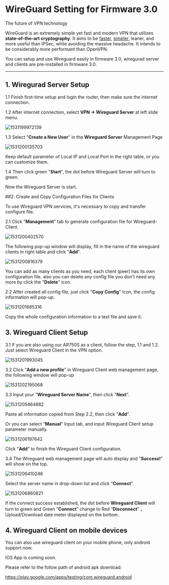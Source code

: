# WireGuard Setting for Firmware 3.0  

The future of VPN technology

WireGuard is an extremely simple yet fast and modern VPN that utilizes **state-of-the-art cryptography**. It aims to be [faster](https://www.wireguard.com/performance/), [simpler](https://www.wireguard.com/quickstart/), leaner, and more useful than IPSec, while avoiding the massive headache. It intends to be considerably more performant than OpenVPN. 

You can setup and use Wireguard easily in firmware 3.0, wiregurad server and clients are pre-installed in firmware 3.0. 



---

## 1. Wiregurad Server Setup

1.1 Finish first-time setup and login the router, then make sure the internet connection. 



1.2 After internet connection, select **VPN -> Wireguard Server** at left slide menu. 

![1531199972139](https://static.gl-inet.com/docs/en/3/app/wireguard/WGS1.png)



1.3 Select "**Create a New User**" in the **Wireguard Server** Management Page

![1531200135703](https://static.gl-inet.com/docs/en/3/app/wireguard/WGS2.png)

Keep default parameter of Local IP and Local Port in the right table, or you can customize them. 

1.4 Then click green "**Start**", the dot before Wireguard Server will turn to green. 

Now the Wireguard Server is start. 



##2. Create and Copy Configuration Files for Clients 

To use Wireguard VPN services, it's necessary to copy and transfer configure file. 

2.1 Click "**Management**" tab to generate configuration file for Wireguard-Client. 

![1531200402570](https://static.gl-inet.com/docs/en/3/app/wireguard/WGS3.png)



The following pop-up window will display, fill in the name of the wireguard clients in right table and click "**Add**".

![1531200816379](https://static.gl-inet.com/docs/en/3/app/wireguard/WGS4.png)

You can add as many clients as you need, each client (peer) has its own configuration file. also you can delete any config file you don't need any more by click the "**Delete**" icon.



2.2 After created all config file, just click "**Copy Config**" Icon, the config information will pop-up. 

![1531201685316](https://static.gl-inet.com/docs/en/3/app/wireguard/WGConf1.png)

Copy the whole configuration information to a text file and save it. 



## 3. Wireguard Client Setup 

3.1 If you are also using our AR750S as a client, follow the step, 1.1 and 1.2. Just select Wireguard Client in the VPN option.

![1531201993045](https://static.gl-inet.com/docs/en/3/app/wireguard/WGC1.png)



3.2 Click "**Add a new profile**" in Wireguard Client web management page, the following window will pop-up

![1531202195068](https://static.gl-inet.com/docs/en/3/app/wireguard/WGC2.png)



3.3 Input your "**Wireguard Server Name**", then click "**Next**".  

![1531205464882](https://static.gl-inet.com/docs/en/3/app/wireguard/WGC3.png)

Paste all information copied from Step 2.2, then click "**Add**". 

Or you can select "**Manual**" Input tab, and input Wireguard Client setup parameter manually. 

![1531206197642](https://static.gl-inet.com/docs/en/3/app/wireguard/WGC4.png)

Click "**Add**" to finish the Wireguard Client configuration. 



3.4 The Wireguard web management page will auto display and "**Success!**" will show on the top. 

![1531206410246](https://static.gl-inet.com/docs/en/3/app/wireguard/WGC5.png)

Select the server name in drop-down list and click "**Connect**". 

![1531206860821](https://static.gl-inet.com/docs/en/3/app/wireguard/WG6.png)

If the connect success established, the dot before **Wireguard Client** will turn to green and Green “**Connect**” change to Red “**Disconnect**” ， Upload/Download date meter displayed on the bottom. 



## 4. Wireguard Client on mobile devices 

You can also use wireguard client on your mobile phone, only android support now. 

IOS App is coming soon. 

Please refer to the follow path of android apk download:

https://play.google.com/apps/testing/com.wireguard.android